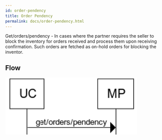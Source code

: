 ```yaml
---
id: order-pendency
title: Order Pendency
permalink: docs/order-pendency.html
---
```


Get/orders/pendency - In cases where the partner requires the seller to block the inventory for orders received and process them upon receiving confirmation. Such orders are fetched as on-hold orders for blocking the inventor.



## Flow
![flow_order_pendency](../images/docs/flow_order_pendency.png)


